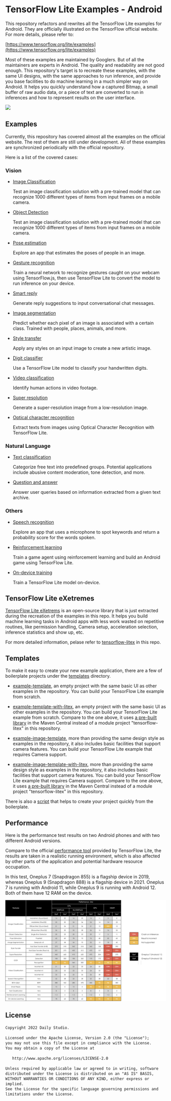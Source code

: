 # TensorFlow Lite Examples - Android

This repository refactors and rewrites all the TensorFlow Lite examples for Android. They are officially illustrated on the TensorFlow official website. For more details, please refer to:

[https://www.tensorflow.org/lite/examples](https://www.tensorflow.org/lite/examples)

Most of these examples are maintained by Googlers. But of all the maintainers are experts in Android. The quality and readability are not good enough. This repository's target is to recreate these examples, with the same UI designs, with the same approaches to run inference, and provide you base facilities to do machine learning in a much simpler way on Android. It helps you quickly understand how a captured Bitmap, a small buffer of raw audio data, or a piece of text are converted to run in inferences and how to represent results on the user interface.

[![](.github/youtube.png)](https://www.youtube.com/watch?v=ctn-t1pg9pA&feature=youtu.be)

## Examples

Currently, this repository has covered almost all the examples on the official website. The rest of them are still under development. All of these examples are synchronized periodically with the official repository. 

Here is a list of the covered cases:

### Vision
- [Image Classification](./example-image-classification) 
	
	Test an image classification solution with a pre-trained model that can recognize 1000 different types of items from input frames on a mobile camera.

- [Object Detection](./example-object-detection)

	Test an image classification solution with a pre-trained model that can recognize 1000 different types of items from input frames on a mobile camera.

- [Pose estimation](./example-posenet)
	
	Explore an app that estimates the poses of people in an image.

- [Gesture recognition](./example-gesture)
	
	Train a neural network to recognize gestures caught on your webcam using TensorFlow.js, then use TensorFlow Lite to convert the model to run inference on your device.

- [Smart reply](./example-smart-reply)
	
	Generate reply suggestions to input conversational chat messages.

- [Image segmentation](./example-image-segmentation)
	
	Predict whether each pixel of an image is associated with a certain class. Trained with people, places, animals, and more.

- [Style transfer](./example-style-transfer)
	
	Apply any styles on an input image to create a new artistic image.

- [Digit classifier](./example-digit-classifier)
	
	Use a TensorFlow Lite model to classify your handwritten digits.
- [Video classification](./example-video-classification)
	
	Identify human actions in video footage.

- [Super resolution](./example-super-resolution)
	
	Generate a super-resolution image from a low-resolution image.

- [Optical character recognition](./example-optical-character-recognition)
	
	Extract texts from images using Optical Character Recognition with TensorFlow Lite.

### Natural Language

- [Text classification](./example-text-classification)
	
	Categorize free text into predefined groups. Potential applications include abusive content moderation, tone detection, and more.

- [Question and answer](./example-bert-qa)
	
	Answer user queries based on information extracted from a given text archive.

### Others

- [Speech recognition](./example-speech-recognition)

	Explore an app that uses a microphone to spot keywords and return a probability score for the words spoken.

- [Reinforcement learning](./example-reinforcement-learning)
	
	Train a game agent using reinforcement learning and build an Android game using TensorFlow Lite.

- [On-device training](./example-model-personalization)
	
	Train a TensorFlow Lite model on-device.

## TensorFlow Lite eXetremes

[TensorFlow Lite eXetrems](https://search.maven.org/artifact/cn.dailystudio/tensorflow-litex) is an open-source library that is just extracted during the recreation of the examples in this repo. It helps you build machine learning tasks in Android apps with less work wasted on repetitive routines, like permission handling, Camera setup, acceleration selection, inference statistics and show up, etc.

For more detailed information, pelase refer to [tensorflow-litex](./tensorflow-litex) in this repo.


## Templates
To make it easy to create your new example application, there are a few of boilerplate projects under the [templates](./templates) directory.

- [example-template](./templates/example-template), an empty project with the same basic UI as other examples in the repository. You can build your TensorFlow Lite example from scratch. 

- [example-template-with-litex](./templates/example-template), an empty project with the same basic UI as other examples in the repository. You can build your TensorFlow Lite example from scratch. Compare to the one above, it uses [a pre-built library](https://search.maven.org/artifact/cn.dailystudio/tensorflow-litex/1.4.5/aar) in the Maven Central instead of a module project "tensorflow-litex" in this repository.

- [example-image-template](./templates/example-image-template), more than providing the same design style as examples in the repository, it also includes basic facilities that support camera features. You can build your TensorFlow Lite example that requires Camera support.

- [example-image-template-with-litex](./templates/example-image-template), more than providing the same design style as examples in the repository, it also includes basic facilities that support camera features. You can build your TensorFlow Lite example that requires Camera support. Compare to the one above, it uses [a pre-built library](https://search.maven.org/artifact/cn.dailystudio/tensorflow-litex/1.4.5/aar) in the Maven Central instead of a module project "tensorflow-litex" in this repository.


There is also a [script](./scripts) that helps to create your project quickly from the boilerplate.

## Performance

Here is the performance test results on two Android phones and with two different Android versions. 

Compare to the official [performance tool](https://www.tensorflow.org/lite/performance/measurement) provided by TensorFlow Lite, the results are taken in a realistic running environment, which is also affected by other parts of the application and potential hardware resource occupation.

In this test, Oneplus 7 (Snapdragon 855) is a flagship device in 2019, whereas Oneplus 9 (Snapdragon 888) is a flagship device in 2021. Oneplus 7 is running with Android 11, while Oneplus 9 is running with Android 12. Both of them have 12 RAM on the device.

[![](.github/performance.png)]()


## License

    Copyright 2022 Daily Studio.

    Licensed under the Apache License, Version 2.0 (the "License");
    you may not use this file except in compliance with the License.
    You may obtain a copy of the License at
    
       http://www.apache.org/licenses/LICENSE-2.0
    
    Unless required by applicable law or agreed to in writing, software
    distributed under the License is distributed on an "AS IS" BASIS,
    WITHOUT WARRANTIES OR CONDITIONS OF ANY KIND, either express or implied.
    See the License for the specific language governing permissions and
    limitations under the License.
